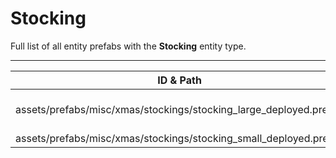 # Stocking
Full list of all <Badge type="warning" text="2"/> entity prefabs with the **Stocking** entity type.

---
| ID & Path |
| --- |
| <Badge type="tip" text="771996658"/> <br> assets/prefabs/misc/xmas/stockings/stocking_large_deployed.prefab |
| <Badge type="tip" text="3141927338"/> <br> assets/prefabs/misc/xmas/stockings/stocking_small_deployed.prefab |
